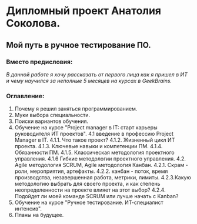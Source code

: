 # Дипломный проект Анатолия Соколова. #

## Мой путь в ручное тестирование ПО. ##

### Вместо предисловия: ###

  *В данной работе я хочу рассказать от первого лица как я пришел в ИТ и чему научился за неполные 5 месяцев на курсах в GeekBrains.*

### Оглавление: ###

1. Почему я решил заняться программированием.
2. Муки выбора специальности.
3. Поиски вариантов обучения.
4. Обучение на курсе "Project manager в IT: старт карьеры руководителя ИТ проектов".
    4.1 введение в профессию Project Manager в IT.
        4.1.1. Что такое проект?
        4.1.2. Жизненный цикл ИТ проекта.
        4.1.3. Ключевые навыки и компетенции ПМ.
        4.1.4. Обязанности ПМ.
        4.1.5. Классическая методология проектного управления.
        4.1.6 Гибкие методологии проектного управления.
    4.2. Agile методология SCRUM, Agile методология Канбан.
        4.2.1. Скрам - роли, мероприятия, артефакты.
        4.2.2. канбан - поток, время производства, незавершенная работа, метрики, лимиты.
        4.2.3.Какую методологию выбрать для своего проекта, и как степень неопределенности на проекте влияет на этот выбор?
        4.2.4. Подойдет ли моей команде SCRUM или лучше начать с Kanban?
5. Обучение на курсе  "Ручное тестирование. ИТ-специалист интенсив".
6. Планы на будущее.

